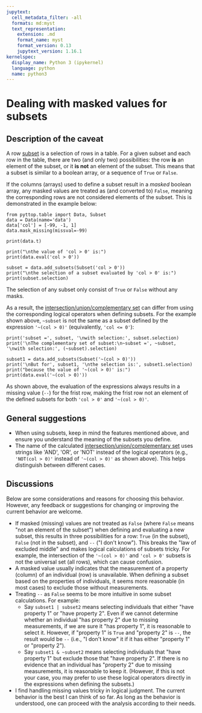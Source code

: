 ```yaml
---
jupytext:
  cell_metadata_filter: -all
  formats: md:myst
  text_representation:
    extension: .md
    format_name: myst
    format_version: 0.13
    jupytext_version: 1.16.1
kernelspec:
  display_name: Python 3 (ipykernel)
  language: python
  name: python3
---
```


# Dealing with masked values for subsets
## Description of the caveat
A row [subset](../subset/subset) is a selection of rows in a table. For a given subset and each row in the table, there are two (and only two) possibilities: the row **is** an element of the subset, or it **is not** an element of the subset. This means that a subset is similar to a boolean array, or a sequence of `True` or `False`.

If the columns (arrays) used to define a subset result in a *masked* boolean array, any masked values are treated as (and converted to) `False`, meaning the corresponding rows are not considered elements of the subset. This is demonstrated in the example below:
```{code-cell}
from pyttop.table import Data, Subset
data = Data(name='data')
data['col'] = [-99, -1, 1]
data.mask_missing(missval=-99)

print(data.t)

print("\nthe value of 'col > 0' is:")
print(data.eval('col > 0'))

subset = data.add_subsets(Subset('col > 0'))
print("\nthe selection of a subset evaluated by 'col > 0' is:")
print(subset.selection)
```
The selection of any subset only consist of `True` or `False` without any masks. 

As a result, the [intersection/union/complementary set](../subset/subset_use.md#subset-calculations) can differ from using the corresponding logical operators when defining subsets. For the example shown above, `~subset` is not the same as a subset defined by the expression `'~(col > 0)'` (equivalently, `'col <= 0'`):
```{code-cell}
print('subset =', subset, '\nwith selection:', subset.selection)
print('\nThe complementary set of subset:\n~subset =', ~subset, '\nwith selection:', (~subset).selection)

subset1 = data.add_subsets(Subset('~(col > 0)'))
print('\nBut for', subset1, '\nthe selection is:', subset1.selection)
print("because the value of '~(col > 0)' is:")
print(data.eval('~(col > 0)'))
```
As shown above, the evaluation of the expressions always results in a missing value (`--`) for the frist row, making the frist row not an element of the defined subsets for both `'col > 0'` and `'~(col > 0)'`.


## General suggestions
- When using subsets, keep in mind the features mentioned above, and ensure you understand the meaning of the subsets you define.
- The name of the calculated [intersection/union/complementary set](../subset/subset_use.md#subset-calculations) uses strings like 'AND', 'OR', or 'NOT' instead of the logical operators (e.g., `'NOT(col > 0)'` instead of `'~(col > 0)'` as shown above). This helps distinguish between different cases.

## Discussions
Below are some considerations and reasons for choosing this behavior. However, any feedback or suggestions for changing or improving the current behavior are welcome. 
- If masked (missing) values are not treated as `False` (where `False` means "not an element of the subset") when defining and evaluating a new subset, this results in three possibilities for a row: `True` (in the subset), `False` (not in the subset), and `--` ("I don't know"). This breaks the "law of excluded middle" and makes logical calculations of subsets tricky. For example, the intersection of the `'~(col > 0)'` and `'col > 0'` subsets is not the universal set (all rows), which can cause confusion.
- A masked value usually indicates that the measurement of a property (column) of an individual (row) is unavailable. When defining a subset based on the properties of individuals, it seems more reasonable (in most cases) to exclude those without measurements. 
- Treating `--` as `False` seems to be more intuitive in some subset calculations. For example:
  - Say `subset1 | subset2` means selecting individuals that either "have property 1" or "have property 2". Even if we cannot determine whether an individual "has property 2" due to missing measurements, if we are sure it "has property 1", it is reasonable to select it. However, if "property 1" is `True` and "property 2" is `--`, the result would be `--` (i.e., "I don't know" it if it has either "property 1" or "property 2").
  - Say `subset1 & ~subset2` means selecting individuals that "have property 1" but exclude those that "have property 2". If there is no evidence that an individual has "property 2" due to missing measurements, it is reasonable to keep it. (However, if this is not your case, you may prefer to use these logical operators directly in the expressions when defining the subsets.)
- I find handling missing values tricky in logical judgment. The current behavior is the best I can think of so far. As long as the behavior is understood, one can proceed with the analysis according to their needs.

